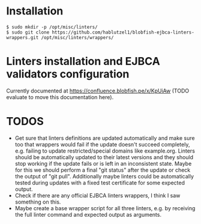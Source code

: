 # Installation #

```
$ sudo mkdir -p /opt/misc/linters/
$ sudo git clone https://github.com/hablutzel1/blobfish-ejbca-linters-wrappers.git /opt/misc/linters/wrappers/
```
# Linters installation and EJBCA validators configuration #

Currently documented at https://confluence.blobfish.pe/x/KpUiAw (TODO evaluate to move this documentation here).

# TODOS #
- Get sure that linters definitions are updated automatically and make sure too that wrappers would fail if the update doesn't succeed completely, e.g. failing to update restricted/special domains like example.org. Linters should be automatically updated to their latest versions and they should stop working if the update fails or is left in an inconsistent state. Maybe for this we should perform a final "git status" after the update or check the output of "git pull". Additionally maybe linters could be automatically tested during updates with a fixed test certificate for some expected output.
- Check if there are any official EJBCA linters wrappers, I think I saw something on this.
- Maybe create a base wrapper script for all three linters, e.g. by receiving the full linter command and expected output as arguments.
